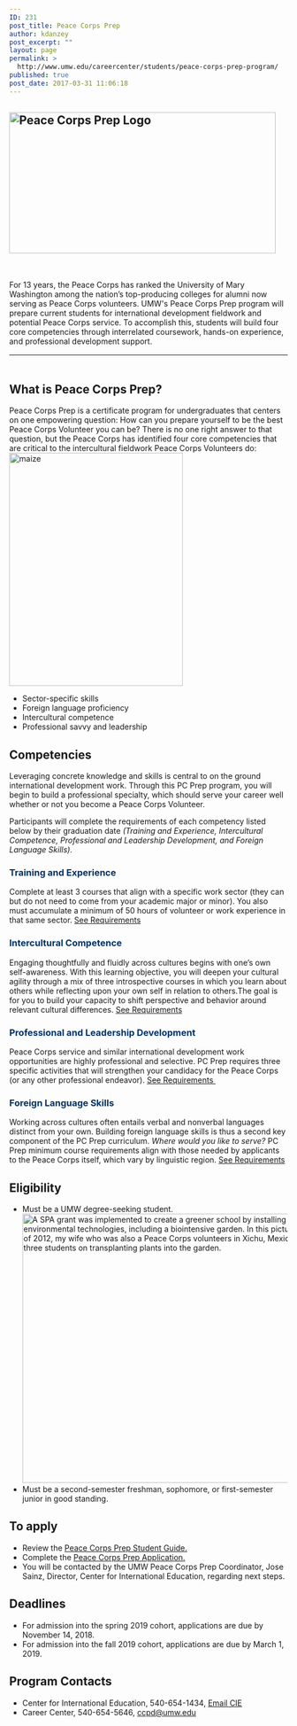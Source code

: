 ```yaml
---
ID: 231
post_title: Peace Corps Prep
author: kdanzey
post_excerpt: ""
layout: page
permalink: >
  http://www.umw.edu/careercenter/students/peace-corps-prep-program/
published: true
post_date: 2017-03-31 11:06:18
---
```

<h2><img class="wp-image-235 alignleft" src="http://www.umw.edu/careercenter/wp-content/uploads/sites/41/2017/03/PeaceCorpsPrep-1-300x159.jpg" alt="Peace Corps Prep Logo" width="482" height="255" /></h2>
&nbsp;

For 13 years, the Peace Corps has ranked the University of Mary Washington among the nation’s top-producing colleges for alumni now serving as Peace Corps volunteers. UMW's Peace Corps Prep program will prepare current students for international development fieldwork and potential Peace Corps service. To accomplish this, students will build four core competencies through interrelated coursework, hands-on experience, and professional development support.
<table style="height: 20px" width="1666">
<tbody>
<tr>
<td width="156">
<h6 style="text-align: center"><span style="color: #003366"><a style="color: #003366" href="https://www.peacecorps.gov/volunteer/volunteer-openings/">Where do you want to serve?</a></span></h6>
</td>
<td width="156">
<h6 style="text-align: center"><span style="color: #003366"><a style="color: #003366" href="https://www.peacecorps.gov/volunteer/connect-with-a-recruiter/">Find a Recruiter</a></span></h6>
</td>
<td width="156">
<h6 style="text-align: center"><span style="color: #003366"><a style="color: #003366" href="https://www.youtube.com/playlist?list=PL2B90BEBDEE4842E2">What Volunteers Do</a></span></h6>
</td>
<td width="156">
<h6 style="text-align: center"><span style="color: #003366"><a style="color: #003366" href="https://www.youtube.com/playlist?list=PLA47533D149B82EEB">Frequently Asked Questions</a></span></h6>
</td>
</tr>
</tbody>
</table>
<h2><strong>What is Peace Corps Prep?</strong></h2>
<div class="layout-page__constrain">
<div class="layout-page__main">
<div class="layout-main-content">
<div class="intro-paragraph is-double-spaced-below">Peace Corps Prep is a certificate program for undergraduates that centers on one empowering question: How can you prepare yourself to be the best Peace Corps Volunteer you can be? There is no one right answer to that question, but the Peace Corps has identified four core competencies that are critical to the intercultural fieldwork Peace Corps Volunteers do:<img class="wp-image-595 alignright" src="http://www.umw.edu/careercenter/wp-content/uploads/sites/41/2018/12/maize-224x300.png" alt="maize" width="314" height="421" /></div>
</div>
</div>
</div>
<div class="layout-page__constrain">
<div class="layout-page__main">
<div class="layout-main-content">
<ul>
 	<li>Sector-specific skills</li>
 	<li>Foreign language proficiency</li>
 	<li>Intercultural competence</li>
 	<li>Professional savvy and leadership</li>
</ul>
</div>
</div>
</div>
<h2><strong>Competencies</strong></h2>
Leveraging concrete knowledge and skills is central to on the ground international development work. Through this PC Prep program, you will begin to build a professional specialty, which should serve your career well whether or not you become a Peace Corps Volunteer.

Participants will complete the requirements of each competency listed below by their graduation date <em>(Training and Experience, Intercultural Competence, Professional and Leadership Development, and Foreign Language Skills).</em>
<h3 style="text-align: left"><span style="color: #003366"><strong>Training and Experience</strong></span></h3>
Complete at least 3 courses that align with a specific work sector (they can but do not need to come from your academic major or minor). You also must accumulate a minimum of 50 hours of volunteer or work experience in that same sector. <a href="https://www.umw.edu/careercenter/students/peace-corps-prep-program/training-experience/">See Requirements</a>
<h3 style="text-align: left"><strong><span style="color: #003366">Intercul</span></strong><strong><span style="color: #003366">tural Competence</span></strong></h3>
Engaging thoughtfully and fluidly across cultures begins with one’s own self-awareness. With this learning objective, you will deepen your cultural agility through a mix of three introspective courses in which you learn about others while reflecting upon your own self in relation to others.The goal is for you to build your capacity to shift perspective and behavior around relevant cultural differences. <a href="https://www.umw.edu/careercenter/students/peace-corps-prep-program/intercultural-competence/">See Requirements</a>
<h3 style="text-align: left"><span style="color: #003366"><strong>Professional and </strong></span><span style="color: #003366"><strong>Leadership Development </strong></span></h3>
Peace Corps service and similar international development work opportunities are highly professional and selective. PC Prep requires three specific activities that will strengthen your candidacy for the Peace Corps (or any other professional endeavor). <a href="https://www.umw.edu/careercenter/students/peace-corps-prep-program/professional-leadership-development/">See Requirements </a>
<h3><span style="color: #003366"><strong>Foreign Language Skills</strong></span></h3>
Working across cultures often entails verbal and nonverbal languages distinct from your own. Building foreign language skills is thus a second key component of the PC Prep curriculum. <i>Where would you l</i><i>ike to serve? </i>PC Prep minimum course requirements align with those needed by applicants to the Peace Corps itself, which vary by linguistic region. <a href="https://www.umw.edu/careercenter/students/peace-corps-prep-program/foreign-language-skills/">See Requirements</a>
<h2><strong>Eligibility</strong></h2>
<ul>
 	<li>Must be a UMW degree-seeking student.<a href="https://www.umw.edu/careercenter/applypeacecorpsprep/"><img class="alignright wp-image-594" src="http://www.umw.edu/careercenter/wp-content/uploads/sites/41/2018/12/p9009coll11_4605image4606-300x240.jpg" alt="A SPA grant was implemented to create a greener school by installing a number of environmental technologies, including a biointensive garden. In this picture taken in Spring of 2012, my wife who was also a Peace Corps volunteers in Xichu, Mexico, is working with three students on transplanting plants into the garden." width="607" height="486" /></a></li>
 	<li>Must be a second-semester freshman, sophomore, or first-semester junior in good standing.</li>
</ul>
<h2><strong>To apply</strong></h2>
<ul>
 	<li>Review the <a href="http://www.umw.edu/careercenter/wp-content/uploads/sites/41/2018/11/PCP-Student-Guide-November-2018.pdf">Peace Corps Prep Student Guide.</a></li>
 	<li>Complete the <a href="https://www.umw.edu/careercenter/applypeacecorpsprep/">Peace Corps Prep Application.</a></li>
 	<li>You will be contacted by the UMW Peace Corps Prep Coordinator, Jose Sainz, Director, Center for International Education, regarding next steps.</li>
</ul>
<h2><strong>Deadlines</strong></h2>
<ul>
 	<li>For admission into the spring 2019 cohort, applications are due by November 14, 2018.</li>
 	<li>For admission into the fall 2019 cohort, applications are due by March 1, 2019.</li>
</ul>
<h2><strong>Program Contacts</strong></h2>
<ul>
 	<li>Center for International Education, 540-654-1434, <a href="https://international.umw.edu/center-for-international-education-2/email-cie/">Email CIE</a></li>
 	<li>Career Center, 540-654-5646, <a href="mailto:ccpd@umw.edu">ccpd@umw.edu</a></li>
</ul>